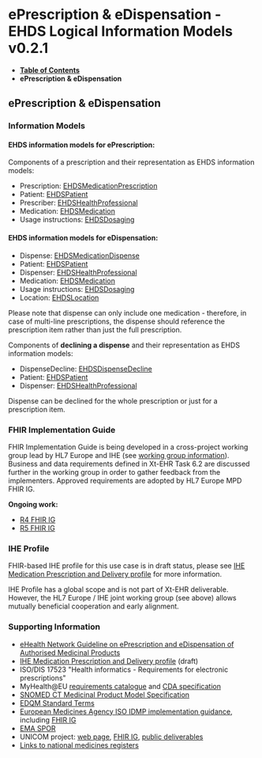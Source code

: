 # ePrescription & eDispensation - EHDS Logical Information Models v0.2.1

* [**Table of Contents**](toc.md)
* **ePrescription & eDispensation**

## ePrescription & eDispensation

### Information Models

#### EHDS information models for ePrescription:

Components of a prescription and their representation as EHDS information models:

* Prescription: [EHDSMedicationPrescription](StructureDefinition-EHDSMedicationPrescription.md)
* Patient: [EHDSPatient](StructureDefinition-EHDSPatient.md)
* Prescriber: [EHDSHealthProfessional](StructureDefinition-EHDSHealthProfessional.md)
* Medication: [EHDSMedication](StructureDefinition-EHDSMedication.md)
* Usage instructions: [EHDSDosaging](StructureDefinition-EHDSDosaging.md)

#### EHDS information models for eDispensation:

* Dispense: [EHDSMedicationDispense](StructureDefinition-EHDSMedicationDispense.md)
* Patient: [EHDSPatient](StructureDefinition-EHDSPatient.md)
* Dispenser: [EHDSHealthProfessional](StructureDefinition-EHDSHealthProfessional.md)
* Medication: [EHDSMedication](StructureDefinition-EHDSMedication.md)
* Usage instructions: [EHDSDosaging](StructureDefinition-EHDSDosaging.md)
* Location: [EHDSLocation](StructureDefinition-EHDSLocation.md)

Please note that dispense can only include one medication - therefore, in case of multi-line prescriptions, the dispense should reference the prescription item rather than just the full prescription.

Components of **declining a dispense** and their representation as EHDS information models:

* DispenseDecline: [EHDSDispenseDecline](StructureDefinition-EHDSDispenseDecline.md)
* Patient: [EHDSPatient](StructureDefinition-EHDSPatient.md)
* Dispenser: [EHDSHealthProfessional](StructureDefinition-EHDSHealthProfessional.md)

Dispense can be declined for the whole prescription or just for a prescription item.

### FHIR Implementation Guide

FHIR Implementation Guide is being developed in a cross-project working group lead by HL7 Europe and IHE (see [working group information](https://confluence.hl7.org/display/HEU/Medication+Prescription+and+Dispense%2C+Edition+1)). Business and data requirements defined in Xt-EHR Task 6.2 are discussed further in the working group in order to gather feedback from the implementers. Approved requirements are adopted by HL7 Europe MPD FHIR IG.

**Ongoing work:**

* [R4 FHIR IG](https://build.fhir.org/ig/hl7-eu/mpd/)
* [R5 FHIR IG](https://build.fhir.org/ig/hl7-eu/mpd/branches/r5/)

### IHE Profile

FHIR-based IHE profile for this use case is in draft status, please see [IHE Medication Prescription and Delivery profile](https://build.fhir.org/ig/IHE/pharm-mpd/) for more information.

IHE Profile has a global scope and is not part of Xt-EHR deliverable. However, the HL7 Europe / IHE joint working group (see above) allows mutually beneficial cooperation and early alignment.

### Supporting Information

* [eHealth Network Guideline on ePrescription and eDispensation of Authorised Medicinal Products](https://health.ec.europa.eu/document/download/b744f30b-a05e-4b9c-9630-ad96ebd0b2f0_en?filename=ehn_guidelines_eprescriptions_en.pdf)
* [IHE Medication Prescription and Delivery profile](https://build.fhir.org/ig/IHE/pharm-mpd/) (draft)
* ISO/DIS 17523 "Health informatics - Requirements for electronic prescriptions"
* MyHealth@EU [requirements catalogue](https://webgate.ec.europa.eu/fpfis/wikis/display/EHDSI/1.+MyHealth@EU+Requirements+Catalogue) and [CDA specification](https://art-decor.ehdsi.eu/publication/)
* [SNOMED CT Medicinal Product Model Specification](https://confluence.ihtsdotools.org/display/DOCMPM)
* [EDQM Standard Terms](https://standardterms.edqm.eu/)
* [European Medicines Agency ISO IDMP implementation guidance](https://www.ema.europa.eu/en/human-regulatory-overview/research-development/data-medicines-iso-idmp-standards-overview/substance-product-organisation-referential-spor-master-data/substance-product-data-management-services), including [FHIR IG](https://www.ema.europa.eu/en/documents/regulatory-procedural-guideline/product-management-services-pms-implementation-international-organisation-standardization-iso-standards-identification-medicinal-products-idmp-europe-chapter-2_en.pdf)
* [EMA SPOR](https://spor.ema.europa.eu/sporwi/)
* UNICOM project: [web page](https://unicom-project.eu/), [FHIR IG](https://build.fhir.org/ig/hl7-eu/unicom-ig/), [public deliverables](https://unicom-project.eu/public-deliverables/)
* [Links to national medicines registers](https://www.ema.europa.eu/en/medicines/national-registers-authorised-medicines)

